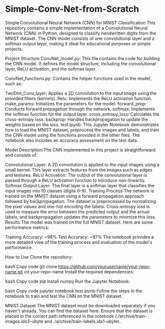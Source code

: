 # Simple-Conv-Net-from-Scratch
Simple Convolutional Neural Network (CNN) for MNIST Classification
This repository contains a simple implementation of a Convolutional Neural Network (CNN) in Python, designed to classify handwritten digits from the MNIST dataset. The CNN model consists of one convolutional layer and a softmax output layer, making it ideal for educational purposes or simple projects.

Project Structure
ConvNet_model.py: This file contains the code for building the CNN model. It defines the model structure, including the convolutional layer, ReLU activation, and the softmax layer.

ConvNet_functions.py: Contains the helper functions used in the model, such as:

TwoDim_Conv_layer: Applies a 2D convolution to the input image using the provided filters (kernels).
Relu: Implements the ReLU activation function.
make_params: Initializes the parameters for the model.
forward_prop: Conducts forward propagation through the network.
softmax: Implements the softmax function for the output layer.
cross_entropy_loss: Calculates the cross-entropy loss.
backprop: Handles backpropagation to update the weights based on the loss.
test.ipynb: This Jupyter Notebook demonstrates how to load the MNIST dataset, preprocess the images and labels, and train the CNN model using the functions provided in the other files. The notebook also includes an accuracy assessment on the test data.

Model Description
The CNN implemented in this project is straightforward and consists of:

Convolutional Layer: A 2D convolution is applied to the input images using a small kernel. This layer extracts features from the images such as edges and textures.
ReLU Activation: The output of the convolutional layer is passed through a ReLU activation function to introduce non-linearity.
Softmax Output Layer: The final layer is a softmax layer that classifies the input images into 10 classes (digits 0-9).
Training Process
The network is trained on the MNIST dataset using a forward propagation approach followed by backpropagation.
The dataset is preprocessed by normalizing the pixel values and one-hot encoding the labels.
Cross-entropy loss is used to measure the error between the predicted output and the actual labels, and backpropagation updates the parameters to minimize this loss.
Results
The model was trained on the full MNIST dataset. Here are some performance metrics:

Training Accuracy: ~98%
Test Accuracy: ~97%
The notebook provides a more detailed view of the training process and evaluation of the model's performance.

How to Use
Clone the repository:

bash
Copy code
git clone https://github.com/yourusername/your-repo-name.git
cd your-repo-name
Install the required dependencies:

bash
Copy code
pip install numpy
Run the Jupyter Notebook:

bash
Copy code
jupyter notebook test.ipynb
Follow the steps in the notebook to train and test the CNN on the MNIST dataset.

MNIST Dataset
The MNIST dataset must be downloaded separately if you haven't already. You can find the dataset here. Ensure that the dataset is placed in the correct path referenced in the notebook (./archive/train-images.idx3-ubyte and ./archive/train-labels.idx1-ubyte).

